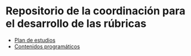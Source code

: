# Repositorio de la coordinación para el desarrollo de las rúbricas

* [Plan de estudios](http://ingelectronica.udistrital.edu.co:8080/documents/4239044/4282970/Pensum_ing_electronica+2015-3.pdf?version=1.0) 
* [Contenidos programáticos](http://ingelectronica.udistrital.edu.co:8080/contenidos-programaticos)
